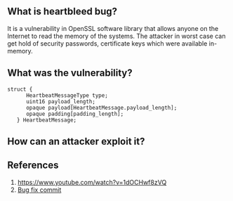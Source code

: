 ## What is heartbleed bug?

It is a vulnerability in OpenSSL software library that allows anyone on the Internet to read the memory of the systems. The attacker in worst case can get hold of security passwords, certificate keys which were available in-memory. 

## What was the vulnerability?

```
struct {
      HeartbeatMessageType type;
      uint16 payload_length;
      opaque payload[HeartbeatMessage.payload_length];
      opaque padding[padding_length];
   } HeartbeatMessage;
```


## How can an attacker exploit it?




## References
1. https://www.youtube.com/watch?v=1dOCHwf8zVQ
2. [Bug fix commit](https://github.com/openssl/openssl/commit/731f431497f463f3a2a97236fe0187b11c44aead)

